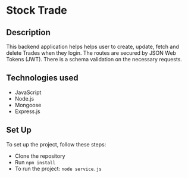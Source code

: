 # Stock Trade

## Description

This backend application helps helps user to create, update, fetch and delete Trades when they login. The routes are secured by JSON Web Tokens (JWT). There is a schema validation on the necessary requests.

## Technologies used

- JavaScript
- Node.js
- Mongoose  
- Express.js

## Set Up

To set up the project, follow these steps:

- Clone the repository
- Run `npm install`
- To run the project: `node service.js`
